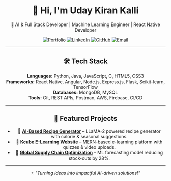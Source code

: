<div align="center">
  
# 👋 Hi, I'm **Uday Kiran Kalli**  
🚀 AI & Full Stack Developer | Machine Learning Engineer | React Native Developer  

[![Portfolio](https://img.shields.io/badge/Portfolio-Visit%20Now-orange)](https://udaykirankalli.com)
[![LinkedIn](https://img.shields.io/badge/LinkedIn-Uday%20Kiran%20Kalli-blue?logo=linkedin)](https://linkedin.com/in/kalliudaykiran)
[![GitHub](https://img.shields.io/badge/GitHub-udaykirankalli-black?logo=github)](https://github.com/UdaykiranKalli)
[![Email](https://img.shields.io/badge/Email-Contact%20Me-red?logo=gmail)](mailto:kalliudaykiran@gmail.com)


---

## 🛠 Tech Stack
**Languages:** Python, Java, JavaScript, C, HTML5, CSS3  
**Frameworks:** React Native, Angular, Node.js, Express.js, Flask, Scikit-learn, TensorFlow  
**Databases:** MongoDB, MySQL  
**Tools:** Git, REST APIs, Postman, AWS, Firebase, CI/CD  

---

## 🚀 Featured Projects
- 🔹 **[AI-Based Recipe Generator](https://github.com/UdaykiranKalli/ai-recipe-generator)** – LLaMA-2 powered recipe generator with calorie & seasonal suggestions.  
- 🔹 **[Kcube E-Learning Website](https://github.com/UdaykiranKalli/kcube-elearning)** – MERN-based e-learning platform with quizzes & video uploads.  
- 🔹 **[Global Supply Chain Optimization](https://github.com/UdaykiranKalli/supplychain-optimizer)** – ML forecasting model reducing stock-outs by 28%.  

---

⭐ *"Turning ideas into impactful AI-driven solutions!"*

</div>
